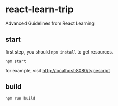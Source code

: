 # react-learn-trip
Advanced Guidelines from React Learning

## start
first step, you should `npm install` to get resources.
```
npm start
```
for example, visit [http://localhost:8080/typescript](http://localhost:8080/typescript)

## build
```
npm run build
```